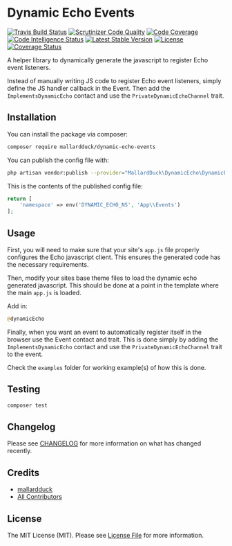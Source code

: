 # Dynamic Echo Events
[![Travis Build Status](https://travis-ci.org/mallardduck/dynamic-echo-events.svg?branch=main)](https://travis-ci.org/mallardduck/php-dynamic-echo-events)
[![Scrutinizer Code Quality](https://img.shields.io/scrutinizer/g/mallardduck/dynamic-echo-events.svg)](https://scrutinizer-ci.com/g/mallardduck/php-dynamic-echo-events/?branch=main)
[![Code Coverage](https://scrutinizer-ci.com/g/mallardduck/dynamic-echo-events/badges/coverage.png?b=main)](https://scrutinizer-ci.com/g/mallardduck/php-dynamic-echo-events/?branch=main)
[![Code Intelligence Status](https://scrutinizer-ci.com/g/mallardduck/dynamic-echo-events/badges/code-intelligence.svg?b=main)](https://scrutinizer-ci.com/code-intelligence)
[![Latest Stable Version](https://poser.pugx.org/mallardduck/dynamic-echo-events/v/stable)](https://packagist.org/packages/mallardduck/dynamic-echo-events)
[![License](https://poser.pugx.org/mallardduck/dynamic-echo-events/license)](https://packagist.org/packages/mallardduck/dynamic-echo-events)
[![Coverage Status](https://coveralls.io/repos/github/mallardduck/dynamic-echo-events/badge.svg?branch=main)](https://coveralls.io/github/mallardduck/php-dynamic-echo-events?branch=main)


A helper library to dynamically generate the javascript to register Echo event listeners.

Instead of manually writing JS code to register Echo event listeners, simply define the JS handler callback in the Event.
Then add the `ImplementsDynamicEcho` contact and use the `PrivateDynamicEchoChannel` trait.

## Installation

You can install the package via composer:

```bash
composer require mallardduck/dynamic-echo-events
```

You can publish the config file with:
```bash
php artisan vendor:publish --provider="MallardDuck\DynamicEcho\DynamicEchoServiceProvider" --tag="config"
```

This is the contents of the published config file:

```php
return [
    'namespace' => env('DYNAMIC_ECHO_NS', 'App\\Events')
];
```

## Usage

First, you will need to make sure that your site's `app.js` file properly configures the Echo javascript client.
This ensures the generated code has the necessary requirements.

Then, modify your sites base theme files to load the dynamic echo generated javascript. 
This should be done at a point in the template where the main `app.js` is loaded. 

Add in:

``` php
@dynamicEcho
```

Finally, when you want an event to automatically register itself in the browser use the Event contact and trait.
This is done simply by adding the `ImplementsDynamicEcho` contact and use the `PrivateDynamicEchoChannel` trait to the event.

Check the `examples` folder for working example(s) of how this is done.

## Testing

``` bash
composer test
```

## Changelog

Please see [CHANGELOG](CHANGELOG.md) for more information on what has changed recently.

## Credits

- [mallardduck](https://github.com/mallardduck)
- [All Contributors](../../contributors)

## License

The MIT License (MIT). Please see [License File](LICENSE.md) for more information.
